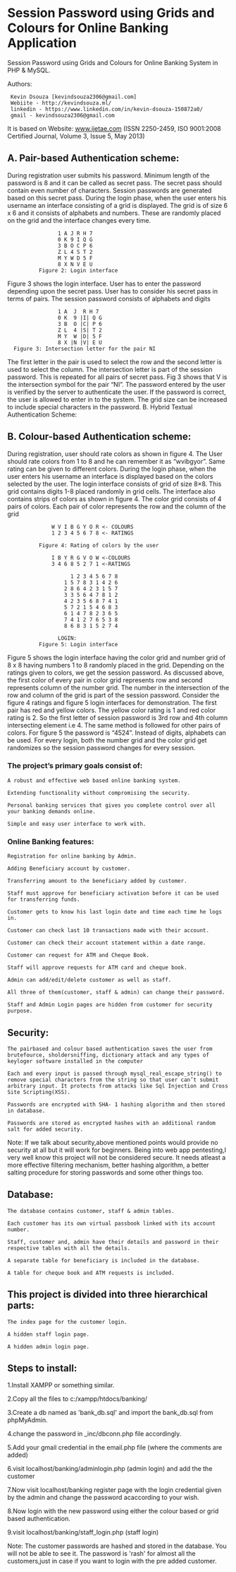 # Session Password using Grids and Colours for Online Banking Application

Session Password using Grids and Colours for Online Banking System in PHP & MySQL.

Authors:

     Kevin Dsouza [kevindsouza2306@gmail.com]
     Webiite - http://kevindsouza.ml/
     linkedin - https://www.linkedin.com/in/kevin-dsouza-150872a0/
     gmail - kevindsouza2306@gmail.com

It is based on Website: www.ijetae.com (ISSN 2250-2459, ISO 9001:2008 Certified Journal, Volume 3, Issue 5, May 2013) 

## A. Pair-based Authentication scheme:

During registration user submits his password. Minimum length of the password is 8 and it can be called as secret pass. The secret pass should contain even number of characters. Session passwords are generated based on this secret pass. During the login phase, when the user enters his username an interface consisting of a grid is displayed. The grid is of size 6 x 6 and it consists of alphabets and numbers. These are randomly placed on the grid and the interface changes every time.

                    1 A J R H 7
                    0 K 9 I Q G
                    3 B O C P 6
                    Z L 4 S T 2
                    M Y W D 5 F
                    8 X N V E U
              Figure 2: Login interface

Figure 3 shows the login interface. User has to enter the password depending upon the secret pass. User has to consider his secret pass in terms of pairs. The session password consists of alphabets and digits

                    1 A  J  R H 7
                    0 K  9 |I| Q G
                    3 B  O |C| P 6
                    Z L  4 |S| T 2
                    M Y  W |D| 5 F
                    8 X |N |V| E U
      Figure 3: Intersection letter for the pair NI

The first letter in the pair is used to select the row and the second letter is used to select the column. The intersection letter is part of the session password. This is repeated for all pairs of secret pass. Fig 3 shows that V is the intersection symbol for the pair “NI”. The password entered by the user is verified by the server to authenticate the user. If the password is correct, the user is allowed to enter in to the system. The grid size can be increased to include special characters in the password. B. Hybrid Textual Authentication Scheme:

## B. Colour-based Authentication scheme:

During registration, user should rate colors as shown in figure 4. The User should rate colors from 1 to 8 and he can remember it as “wvibgyor”. Same rating can be given to different colors. During the login phase, when the user enters his username an interface is displayed based on the colors selected by the user. The login interface consists of grid of size 8×8. This grid contains digits 1-8 placed randomly in grid cells. The interface also contains strips of colors as shown in figure 4. The color grid consists of 4 pairs of colors. Each pair of color represents the row and the column of the grid

                  W V I B G Y O R <- COLOURS
                  1 2 3 4 5 6 7 8 <- RATINGS

              Figure 4: Rating of colors by the user

                  I B Y R G V O W <-COLOURS
                  3 4 6 8 5 2 7 1 <-RATINGS

                        1 2 3 4 5 6 7 8
                      1 5 7 8 3 1 4 2 6
                      2 8 6 4 2 3 1 5 7
                      3 3 5 6 4 7 8 1 2
                      4 2 3 5 6 8 7 4 1
                      5 7 2 1 5 4 6 8 3
                      6 1 4 7 8 2 3 6 5
                      7 4 1 2 7 6 5 3 8
                      8 6 8 3 1 5 2 7 4
                      
                    LOGIN:
              Figure 5: Login interface

Figure 5 shows the login interface having the color grid and number grid of 8 x 8 having numbers 1 to 8 randomly placed in the grid. Depending on the ratings given to colors, we get the session password. As discussed above, the first color of every pair in color grid represents row and second represents column of the number grid. The number in the intersection of the row and column of the grid is part of the session password. Consider the figure 4 ratings and figure 5 login interfaces for demonstration. The first pair has red and yellow colors. The yellow color rating is 1 and red color rating is 2. So the first letter of session password is 3rd row and 4th column intersecting element i.e 4. The same method is followed for other pairs of colors. For figure 5 the password is “4524”. Instead of digits, alphabets can be used. For every login, both the number grid and the color grid get randomizes so the session password changes for every session.

### The project’s primary goals consist of:

    A robust and effective web based online banking system.

    Extending functionality without compromising the security.

    Personal banking services that gives you complete control over all your banking demands online.

    Simple and easy user interface to work with.

### Online Banking features:

    Registration for online banking by Admin.

    Adding Beneficiary account by customer.

    Transferring amount to the beneficiary added by customer.

    Staff must approve for beneficiary activation before it can be used for transferring funds.

    Customer gets to know his last login date and time each time he logs in.

    Customer can check last 10 transactions made with their account.

    Customer can check their account statement within a date range.

    Customer can request for ATM and Cheque Book.

    Staff will approve requests for ATM card and cheque book.

    Admin can add/edit/delete customer as well as staff.

    All three of them(customer, staff & admin) can change their password.

    Staff and Admin Login pages are hidden from customer for security purpose.

## Security:

    The pairbased and colour based authentication saves the user from brutefource, sholdersniffing, dictionary attack and any types of keyloger software installed in the computer

    Each and every input is passed through mysql_real_escape_string() to remove special characters from the string so that user can’t submit arbitrary input. It protects from attacks like Sql Injection and Cross Site Scripting(XSS).

    Passwords are encrypted with SHA- 1 hashing algorithm and then stored in database.

    Passwords are stored as encrypted hashes with an additional random salt for added security.

Note: If we talk about security,above mentioned points would provide no security at all but it will work for beginners. Being into web app pentesting,I very well know this project will not be considered secure. It needs atleast a more effective filtering mechanism, better hashing algorithm, a better salting procedure for storing passwords and some other things too.

## Database:

    The database contains customer, staff & admin tables.

    Each customer has its own virtual passbook linked with its account number.

    Staff, customer and, admin have their details and password in their respective tables with all the details.

    A separate table for beneficiary is included in the database.

    A table for cheque book and ATM requests is included.

## This project is divided into three hierarchical parts:

    The index page for the customer login.

    A hidden staff login page.

    A hidden admin login page.

## Steps to install:

1.Install XAMPP or something similar.

2.Copy all the files to c:/xampp/htdocs/banking/

3.Create a db named as 'bank_db.sql' and import the bank_db.sql from phpMyAdmin.

4.change the password in _inc/dbconn.php file accordingly.

5.Add your gmail credential in the email.php file (where the comments are added)

6.visit localhost/banking/adminlogin.php (admin login) and add the the customer

7.Now visit localhost/banking register page with the login credential given by the admin and change the password acaccording to your wish.

8.Now login with the new password using either the colour based or grid based authentication.

9.visit localhost/banking/staff_login.php (staff login)

Note: The customer passwords are hashed and stored in the database. You will not be able to see it. The password is 'rash' for almost all the customers,just in case if you want to login with the pre added customer.
